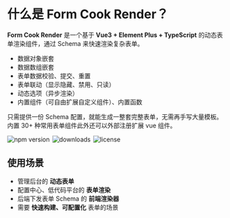 # 什么是 Form Cook Render？

**Form Cook Render** 是一个基于 **Vue3 + Element Plus + TypeScript** 的动态表单渲染组件，通过 Schema 来快速渲染复杂表单。

- 数据对象嵌套
- 数据数组嵌套
- 表单数据校验、提交、重置
- 表单联动（显示隐藏、禁用、只读）
- 动态选项（异步渲染）
- 内置组件（可自由扩展自定义组件）、内置函数

只需提供一份 Schema 配置，就能生成一整套完整表单，无需再手写大量模板。内置 30+ 种常用表单组件此外还可以外部注册扩展 vue 组件。

<div style="display:flex;align-items:center;gap:6px;">
  <img src="https://img.shields.io/npm/v/form-cook-render?style=flat-square" alt="npm version" />
  <img src="https://img.shields.io/npm/dt/form-cook-render?style=flat-square" alt="downloads" />
  <img src="https://img.shields.io/npm/l/form-cook-render?style=flat-square" alt="license" />
</div>

<Badges />

## 使用场景

- 管理后台的 **动态表单**
- 配置中心、低代码平台的 **表单渲染**
- 后端下发表单 Schema 的 **前端渲染器**
- 需要 **快速构建、可配置化** 表单的场景
